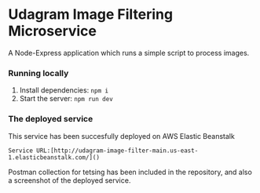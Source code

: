# Udagram Image Filtering Microservice

A Node-Express application which runs a simple script to process images.

### Running locally

1. Install dependencies: `npm i`
2. Start the server: `npm run dev`

### The deployed service

This service has been succesfully deployed on AWS Elastic Beanstalk

    Service URL:[http://udagram-image-filter-main.us-east-1.elasticbeanstalk.com/]()

Postman collection for tetsing has been included in the repository, and also a screenshot of the deployed service.
